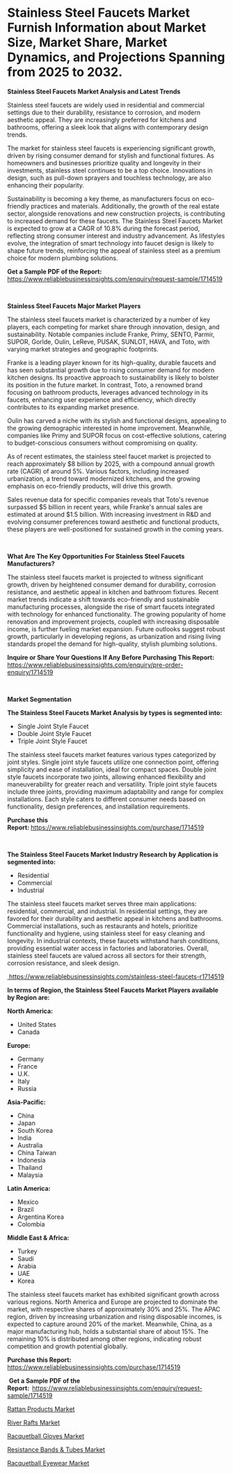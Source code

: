 <p><h1>Stainless Steel Faucets Market Furnish Information about Market Size, Market Share, Market Dynamics, and Projections Spanning from 2025 to 2032.</h1></p><p><strong>Stainless Steel Faucets Market Analysis and Latest Trends</strong></p>
<p><p>Stainless steel faucets are widely used in residential and commercial settings due to their durability, resistance to corrosion, and modern aesthetic appeal. They are increasingly preferred for kitchens and bathrooms, offering a sleek look that aligns with contemporary design trends.</p><p>The market for stainless steel faucets is experiencing significant growth, driven by rising consumer demand for stylish and functional fixtures. As homeowners and businesses prioritize quality and longevity in their investments, stainless steel continues to be a top choice. Innovations in design, such as pull-down sprayers and touchless technology, are also enhancing their popularity.</p><p>Sustainability is becoming a key theme, as manufacturers focus on eco-friendly practices and materials. Additionally, the growth of the real estate sector, alongside renovations and new construction projects, is contributing to increased demand for these faucets. The Stainless Steel Faucets Market is expected to grow at a CAGR of 10.8% during the forecast period, reflecting strong consumer interest and industry advancement. As lifestyles evolve, the integration of smart technology into faucet design is likely to shape future trends, reinforcing the appeal of stainless steel as a premium choice for modern plumbing solutions.</p></p>
<p><strong>Get a Sample PDF of the Report:&nbsp;</strong> <a href="https://www.reliablebusinessinsights.com/enquiry/request-sample/1714519?utm_campaign=1113&utm_medium=2&utm_source=Github&utm_content=ia&utm_term=07022025&utm_id=stainless-steel-faucets">https://www.reliablebusinessinsights.com/enquiry/request-sample/1714519</a></p>
<p>&nbsp;</p>
<p><strong>Stainless Steel Faucets Major Market Players</strong></p>
<p><p>The stainless steel faucets market is characterized by a number of key players, each competing for market share through innovation, design, and sustainability. Notable companies include Franke, Primy, SENTO, Parmir, SUPOR, Gorlde, Oulin, LeReve, PUSAK, SUNLOT, HAVA, and Toto, with varying market strategies and geographic footprints.</p><p>Franke is a leading player known for its high-quality, durable faucets and has seen substantial growth due to rising consumer demand for modern kitchen designs. Its proactive approach to sustainability is likely to bolster its position in the future market. In contrast, Toto, a renowned brand focusing on bathroom products, leverages advanced technology in its faucets, enhancing user experience and efficiency, which directly contributes to its expanding market presence.</p><p>Oulin has carved a niche with its stylish and functional designs, appealing to the growing demographic interested in home improvement. Meanwhile, companies like Primy and SUPOR focus on cost-effective solutions, catering to budget-conscious consumers without compromising on quality.</p><p>As of recent estimates, the stainless steel faucet market is projected to reach approximately $8 billion by 2025, with a compound annual growth rate (CAGR) of around 5%. Various factors, including increased urbanization, a trend toward modernized kitchens, and the growing emphasis on eco-friendly products, will drive this growth.</p><p>Sales revenue data for specific companies reveals that Toto's revenue surpassed $5 billion in recent years, while Franke's annual sales are estimated at around $1.5 billion. With increasing investment in R&D and evolving consumer preferences toward aesthetic and functional products, these players are well-positioned for sustained growth in the coming years.</p></p>
<p>&nbsp;</p>
<p><strong>What Are The Key Opportunities For Stainless Steel Faucets Manufacturers?</strong></p>
<p><p>The stainless steel faucets market is projected to witness significant growth, driven by heightened consumer demand for durability, corrosion resistance, and aesthetic appeal in kitchen and bathroom fixtures. Recent market trends indicate a shift towards eco-friendly and sustainable manufacturing processes, alongside the rise of smart faucets integrated with technology for enhanced functionality. The growing popularity of home renovation and improvement projects, coupled with increasing disposable income, is further fueling market expansion. Future outlooks suggest robust growth, particularly in developing regions, as urbanization and rising living standards propel the demand for high-quality, stylish plumbing solutions.</p></p>
<p><strong>Inquire or Share Your Questions If Any Before Purchasing This Report:</strong> <a href="https://www.reliablebusinessinsights.com/enquiry/pre-order-enquiry/1714519?utm_campaign=1113&utm_medium=2&utm_source=Github&utm_content=ia&utm_term=07022025&utm_id=stainless-steel-faucets">https://www.reliablebusinessinsights.com/enquiry/pre-order-enquiry/1714519</a></p>
<p>&nbsp;</p>
<p><strong>Market Segmentation</strong></p>
<p><strong>The Stainless Steel Faucets Market Analysis by types is segmented into:</strong></p>
<p><ul><li>Single Joint Style Faucet</li><li>Double Joint Style Faucet</li><li>Triple Joint Style Faucet</li></ul></p>
<p><p>The stainless steel faucets market features various types categorized by joint styles. Single joint style faucets utilize one connection point, offering simplicity and ease of installation, ideal for compact spaces. Double joint style faucets incorporate two joints, allowing enhanced flexibility and maneuverability for greater reach and versatility. Triple joint style faucets include three joints, providing maximum adaptability and range for complex installations. Each style caters to different consumer needs based on functionality, design preferences, and installation requirements.</p></p>
<p><strong>Purchase this Report:&nbsp;</strong><a href="https://www.reliablebusinessinsights.com/purchase/1714519?utm_campaign=1113&utm_medium=2&utm_source=Github&utm_content=ia&utm_term=07022025&utm_id=stainless-steel-faucets">https://www.reliablebusinessinsights.com/purchase/1714519</a></p>
<p>&nbsp;</p>
<p><strong>The Stainless Steel Faucets Market Industry Research by Application is segmented into:</strong></p>
<p><ul><li>Residential</li><li>Commercial</li><li>Industrial</li></ul></p>
<p><p>The stainless steel faucets market serves three main applications: residential, commercial, and industrial. In residential settings, they are favored for their durability and aesthetic appeal in kitchens and bathrooms. Commercial installations, such as restaurants and hotels, prioritize functionality and hygiene, using stainless steel for easy cleaning and longevity. In industrial contexts, these faucets withstand harsh conditions, providing essential water access in factories and laboratories. Overall, stainless steel faucets are valued across all sectors for their strength, corrosion resistance, and sleek design.</p></p>
<p><a href="https://www.reliablebusinessinsights.com/stainless-steel-faucets-r1714519?utm_campaign=1113&utm_medium=2&utm_source=Github&utm_content=ia&utm_term=07022025&utm_id=stainless-steel-faucets">&nbsp;https://www.reliablebusinessinsights.com/stainless-steel-faucets-r1714519</a></p>
<p><strong>In terms of Region, the Stainless Steel Faucets Market Players available by Region are:</strong></p>
<p>
    <p> <strong> North America: </strong>
        <ul>
            <li>United States</li>
            <li>Canada</li>
        </ul>
        </p> 
    <p> <strong> Europe: </strong>
        <ul>
            <li>Germany</li>
            <li>France</li>
            <li>U.K.</li>
            <li>Italy</li>
            <li>Russia</li>
        </ul>
        </p> 
    <p> <strong> Asia-Pacific: </strong>
        <ul>
            <li>China</li>
            <li>Japan</li>
            <li>South Korea</li>
            <li>India</li>
            <li>Australia</li>
            <li>China Taiwan</li>
            <li>Indonesia</li>
            <li>Thailand</li>
            <li>Malaysia</li>
        </ul>
        </p> 
    <p> <strong> Latin America: </strong>
        <ul>
            <li>Mexico</li>
            <li>Brazil</li>
            <li>Argentina Korea</li>
            <li>Colombia</li>
        </ul>
        </p> 
    <p> <strong> Middle East & Africa: </strong>
        <ul>
            <li>Turkey</li>
            <li>Saudi</li>
            <li>Arabia</li>
            <li>UAE</li>
            <li>Korea</li>
        </ul>
    </p>
    </p>
<p><p>The stainless steel faucets market has exhibited significant growth across various regions. North America and Europe are projected to dominate the market, with respective shares of approximately 30% and 25%. The APAC region, driven by increasing urbanization and rising disposable incomes, is expected to capture around 20% of the market. Meanwhile, China, as a major manufacturing hub, holds a substantial share of about 15%. The remaining 10% is distributed among other regions, indicating robust competition and growth potential globally.</p></p>
<p><strong>Purchase this Report: </strong><a href="https://www.reliablebusinessinsights.com/purchase/1714519?utm_campaign=1113&utm_medium=2&utm_source=Github&utm_content=ia&utm_term=07022025&utm_id=stainless-steel-faucets">https://www.reliablebusinessinsights.com/purchase/1714519</a></p>
<p>&nbsp;<strong>Get a Sample PDF of the Report:&nbsp;&nbsp;</strong><a href="https://www.reliablebusinessinsights.com/enquiry/request-sample/1714519?utm_campaign=1113&utm_medium=2&utm_source=Github&utm_content=ia&utm_term=07022025&utm_id=stainless-steel-faucets">https://www.reliablebusinessinsights.com/enquiry/request-sample/1714519</a></p>
<p><strong></strong></p>
<p><p><a href="https://github.com/carylgrinko/Market-Research-Report-List-1/blob/main/rattan-products-market.md?utm_campaign=1113&utm_medium=2&utm_source=Github&utm_content=ia&utm_term=07022025&utm_id=stainless-steel-faucets">Rattan Products Market</a></p><p><a href="https://github.com/guinoopandam/Market-Research-Report-List-1/blob/main/river-rafts-market.md?utm_campaign=1113&utm_medium=2&utm_source=Github&utm_content=ia&utm_term=07022025&utm_id=stainless-steel-faucets">River Rafts Market</a></p><p><a href="https://github.com/ziogaskangui96/Market-Research-Report-List-1/blob/main/racquetball-gloves-market.md?utm_campaign=1113&utm_medium=2&utm_source=Github&utm_content=ia&utm_term=07022025&utm_id=stainless-steel-faucets">Racquetball Gloves Market</a></p><p><a href="https://github.com/leyesamilej/Market-Research-Report-List-1/blob/main/resistance-bands-tubes-market.md?utm_campaign=1113&utm_medium=2&utm_source=Github&utm_content=ia&utm_term=07022025&utm_id=stainless-steel-faucets">Resistance Bands & Tubes Market</a></p><p><a href="https://github.com/rushanday/Market-Research-Report-List-1/blob/main/racquetball-eyewear-market.md?utm_campaign=1113&utm_medium=2&utm_source=Github&utm_content=ia&utm_term=07022025&utm_id=stainless-steel-faucets">Racquetball Eyewear Market</a></p></p>